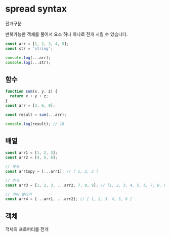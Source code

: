 # spread syntax

전개구문

반복가능한 객체를 풀어서 요소 하나 하나로 전개 시킬 수 있습니다.

```js
const arr = [1, 2, 3, 4, 5];
const str = 'string';

console.log(...arr);
console.log(...str);
```

## 함수

```js
function sum(x, y, z) {
  return x + y + z;
}
const arr = [3, 6, 9];

const result = sum(...arr);

console.log(result); // 18
```

## 배열

```js
const arr1 = [1, 2, 3];
const arr2 = [4, 5, 6];

// 복사
const arrCopy = [...arr1]; // [ 1, 2, 3 ]

// 추가
const arr3 = [1, 2, 3, ...arr2, 7, 8, 9]; // [1, 2, 3, 4, 5, 6, 7, 8, 9]

// 이어 붙이기
const arr4 = [...arr1, ...arr2]; // [ 1, 2, 3, 4, 5, 6 ]
```

## 객체
객체의 프로퍼티를 전개